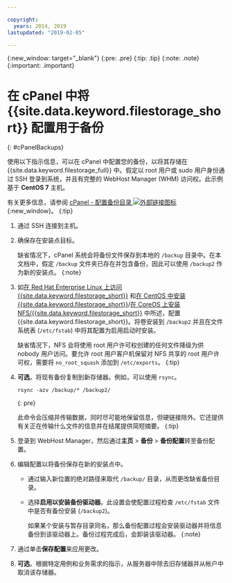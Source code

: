 ```yaml
---

copyright:
  years: 2014, 2019
lastupdated: "2019-02-05"

---
```

{:new_window: target="_blank"}
{:pre: .pre}
{:tip: .tip}
{:note: .note}
{:important: .important}

# 在 cPanel 中将 {{site.data.keyword.filestorage_short}} 配置用于备份
{: #cPanelBackups}

使用以下指示信息，可以在 cPanel 中配置您的备份，以将其存储在 {{site.data.keyword.filestorage_full}} 中。假定以 root 用户或 sudo 用户身份通过 SSH 登录到系统，并且有完整的 WebHost Manager (WHM) 访问权。此示例基于 **CentOS 7** 主机。

有关更多信息，请参阅 [cPanel - 配置备份目录 ![外部链接图标](../../icons/launch-glyph.svg "外部链接图标")](https://docs.cpanel.net/display/68Docs/Backup+Configuration#BackupConfiguration-ConfigureBackupDirectory){:new_window}。
{:tip}

1. 通过 SSH 连接到主机。
2. 确保存在安装点目标。<br />

   缺省情况下，cPanel 系统会将备份文件保存到本地的 `/backup` 目录中。在本文档中，假定 `/backup` 文件夹已存在并包含备份，因此可以使用 `/backup2` 作为新的安装点。
   {:note}

3. 如[在 Red Hat Enterprise Linux 上访问 {{site.data.keyword.filestorage_short}}](/docs/infrastructure/FileStorage?topic=FileStorage-mountingLinux) 和[在 CentOS 中安装 {{site.data.keyword.filestorage_short}}](/docs/infrastructure/FileStorage?topic=FileStorage-mountingCentOS)/[在 CoreOS 上安装 NFS/{{site.data.keyword.filestorage_short}}](/docs/infrastructure/FileStorage?topic=FileStorage-mountingCoreOS) 中所述，配置 {{site.data.keyword.filestorage_short}}。将卷安装到 `/backup2` 并且在文件系统表 (`/etc/fstab`) 中将其配置为启用启动时安装。<br />

   缺省情况下，NFS 会将使用 root 用户许可权创建的任何文件降级为供 nobody 用户访问。要允许 root 用户客户机保留对 NFS 共享的 root 用户许可权，需要将 `no_root_squash` 添加到 `/etc/exports`。
   {:tip}

4. **可选**。将现有备份复制到新存储器。例如，可以使用 `rsync`。
   ```
   rsync -azv /backup/* /backup2/
   ```
   {: pre}

    此命令会压缩并传输数据，同时尽可能地保留信息，但硬链接除外。它还提供有关正在传输什么文件的信息并在结尾提供简短摘要。
    {:tip}

5. 登录到 WebHost Manager，然后通过**主页** > **备份** > **备份配置**转至备份配置。

6. 编辑配置以将备份保存在新的安装点中。
    - 通过输入新位置的绝对路径来取代 `/backup/` 目录，从而更改缺省备份目录。
    - 选择**启用以安装备份驱动器**。此设置会使配置过程检查 `/etc/fstab` 文件中是否有备份安装 (`/backup2`)。<br />

      如果某个安装与暂存目录同名，那么备份配置过程会安装驱动器并将信息备份到该驱动器上。备份过程完成后，会卸装该驱动器。
      {:note}
7. 通过单击**保存配置**来应用更改。
8. **可选**。根据特定用例和业务需求的指示，从服务器中除去旧存储器并从帐户中取消该存储器。
